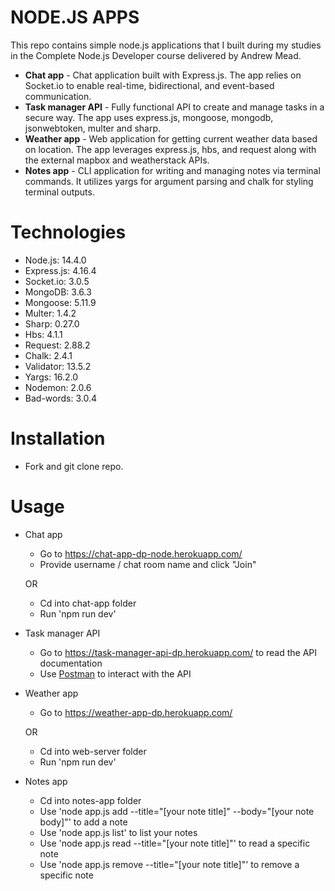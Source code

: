 # NODE.JS APPS

This repo contains simple node.js applications that I built during my studies in the Complete Node.js Developer course delivered by Andrew Mead. 

- **Chat app** - Chat application built with Express.js. The app relies on Socket.io to enable real-time, bidirectional, and event-based communication.
- **Task manager API** - Fully functional API to create and manage tasks in a secure way. The app uses express.js, mongoose, mongodb, jsonwebtoken, multer and sharp.
- **Weather app** - Web application for getting current weather data based on location. The app leverages express.js, hbs, and request along with the external mapbox and weatherstack APIs.
- **Notes app** - CLI application for writing and managing notes via terminal commands. It utilizes yargs for argument parsing and chalk for styling terminal outputs.


# Technologies

- Node.js: 14.4.0
- Express.js: 4.16.4
- Socket.io: 3.0.5
- MongoDB: 3.6.3
- Mongoose: 5.11.9
- Multer: 1.4.2
- Sharp: 0.27.0
- Hbs: 4.1.1
- Request: 2.88.2
- Chalk: 2.4.1
- Validator: 13.5.2
- Yargs: 16.2.0
- Nodemon: 2.0.6
- Bad-words: 3.0.4

# Installation

- Fork and git clone repo. 

# Usage

- Chat app
    - Go to https://chat-app-dp-node.herokuapp.com/
    - Provide username / chat room name and click "Join"

    OR

    - Cd into chat-app folder
    - Run 'npm run dev'

- Task manager API
    - Go to https://task-manager-api-dp.herokuapp.com/ to read the API documentation
    - Use [Postman](https://www.postman.com/) to interact with the API

- Weather app
    - Go to https://weather-app-dp.herokuapp.com/ 

    OR

    - Cd into web-server folder
    - Run 'npm run dev'

- Notes app
    - Cd into notes-app folder
    - Use 'node app.js add --title="[your note title]" --body="[your note body]"' to add a note
    - Use 'node app.js list' to list your notes
    - Use 'node app.js read  --title="[your note title]"' to read a specific note
    - Use 'node app.js remove  --title="[your note title]"' to remove a specific note

